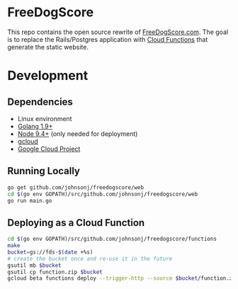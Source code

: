 # FreeDogScore

This repo contains the open source rewrite of [FreeDogScore.com](https://freedogscore.com). The goal is to replace the Rails/Postgres application with [Cloud Functions](https://cloud.google.com/functions/) that generate the static website.

# Development

## Dependencies
- Linux environment
- [Golang 1.9+](https://golang.org/)
- [Node 9.4+](https://nodejs.org/en/) (only needed for deployment)
- [gcloud](https://cloud.google.com/sdk/downloads)
- [Google Cloud Project](https://cloud.google.com)

## Running Locally
```bash
go get github.com/johnsonj/freedogscore/web
cd $(go env GOPATH)/src/github.com/johnsonj/freedogscore/web
go run main.go
```

## Deploying as a Cloud Function

```bash
cd $(go env GOPATH)/src/github.com/johnsonj/freedogscore/functions
make
bucket=gs://fds-$(date +%s)
# create the bucket once and re-use it in the future 
gsutil mb $bucket
gsutil cp function.zip $bucket
gcloud beta functions deploy --trigger-http --source $bucket/function.zip fds --stage-bucket $bucket
```
